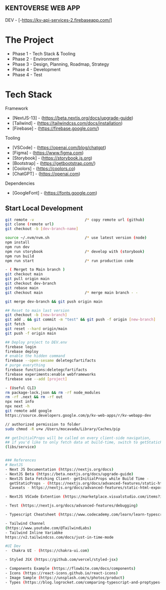 ## KENTOVERSE WEB APP

DEV - [-https://kv-api-services-2.firebaseapp.com/]

# The Project
- Phase 1 - Tech Stack & Tooling
- Phase 2 - Environment
- Phase 3 - Design, Planning, Roadmap, Strategy
- Phase 4 - Development
- Phase 4 - Test

# Tech Stack
Framework
- [NextJS-13] - (https://beta.nextjs.org/docs/upgrade-guide)
- [Tailwind] - (https://tailwindcss.com/docs/installation)
- [Firebase] - (https://firebase.google.com/)

Tooling
- [VSCode] - (https://openai.com/blog/chatgpt)
- [Figma] - (https://www.figma.com)
- [Storybook] - (https://storybook.js.org)
- [Bootstrap] - (https://getbootstrap.com/)
- [Coolors] - (https://coolors.co)
- [ChatGPT] - (https://openai.com)

Dependencies
- [GoogleFont] - (https://fonts.google.com)



## Start Local Development

```bash ( Open project in IDE )
git remote -v                       /* copy remote url (github)
git clone (remote url)            
git checkout -b [dev-branch-name]

source ~/.nvm/nvm.sh                /* use latest version (node)
npm install
npm run dev
npm run storybook                   /* develop with (storybook)
npm run build
npm run start                       /* run production code

- ( Merget to Main branch )
git checkout main                  
git pull origin main
git checkout dev-branch
git rebase main
git checkout main                   /* merge main branch - - 

git merge dev-branch && git push origin main

## Reset to main last version
git checkout -b [new-branch]
git add . && git commit -m "test" && git push -f origin [new-branch]
git fetch
git reset --hard origin/main
git push -f origin main

## Deploy project to DEV.env
firebase login
firebase deploy
# enable the hidden command
firebase --open-sesame deletegcfartifacts
# purge everything
firebase functions:deletegcfartifacts 
firebase experiments:enable webframeworks
firebase use --add [project]

- (Useful CLI)
rm package-lock.json && rm -rf node_modules
rm -rf .next && rm -rf out 
npx next info
npx next -h 
git remote add google 
https://source.developers.google.com/p/kv-web-apps/r/kv-webapp-dev

// authorized permission to folder
sudo chmod -R u+w /Users/mocavada/Library/Caches/pip

## getInitialProps will be called on every client-side navigation, 
## if you'd like to only fetch data at build-time, switch to getStaticProps (see example code in 
(libs/service)


### References
# NextJS 
- Next JS Documentation (https://nextjs.org/docs)
- NextJS Beta (https://beta.nextjs.org/docs/upgrade-guide)
- NextJS Data Fetching Client- getInitialProps while Build Time -    
  getStaticProps - (https://nextjs.org/docs/advanced-features/static-html-export)
  Caveats - https://nextjs.org/docs/advanced-features/static-html-export#getinitialprops

- NextJS VSCode Extention (https://marketplace.visualstudio.com/items?itemName=IbrahimCesar.ibrahimcesar-nextjs-developer-pack)

- Test (https://nextjs.org/docs/advanced-features/debugging)

- Typescript Cheatsheet (https://www.codecademy.com/learn/learn-typescript/modules/learn-typescript-advanced-object-types/cheatsheet)

- Tailwind Channel
(https://www.youtube.com/@TailwindLabs)
- Tailwind Inline Variabke 
https://v2.tailwindcss.com/docs/just-in-time-mode

#UI Dev
-  Chakra UI - (https://chakra-ui.com)

- Styled JSX (https://github.com/vercel/styled-jsx)

- Components Example (https://flowbite.com/docs/components)
- Icons (https://react-icons.github.io/react-icons)
- Image Sample (https://unsplash.com/s/photos/product)
- Types (https://blog.logrocket.com/comparing-typescript-and-proptypes-in-react-applications)

